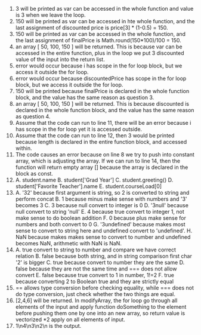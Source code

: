 1. 3 will be printed as var can be accessed in the whole function and value is 3 when we leave the loop.
2. 150 will be printed as var can be accessed in hte whole function, and the last assignment of discounted price is price[3] * (1-0.5) = 150.
3. 150 will be printed as var can be accessed in the whole function, and the last assignment of finalPrice is Math.round(150*100)/100 = 150.
4. an array [ 50, 100, 150 ] will be returned. This is because var can be accessed in the entire function, plus in the loop we put 3 discounted value of the input into the return list.
5. error would occur because i has scope in the for loop block, but we access it outside the for loop.
6. error would occur because discountedPrice has scope in the for loop block, but we access it outside the for loop.
7. 150 will be printed because finalPrice is declared in the whole function block, and the value has the same reason as question 3.
8. an array [ 50, 100, 150 ] will be returned. This is because discounted is declared in the whole function block, and the value has the same reason as question 4.
9. Assume that the code can run to line 11, there will be an error because i has scope in the for loop yet it is accessed outside.
10. Assume that the code can run to line 12, then 3 would be printed because length is declared in the entire function block, and accessed within.
11. The code causes an error because on line 8 we try to push into constant array, which is adjusting the array. If we can run to line 14, then the function will return empty array [] because the array is declared in the block as const.
12. A. student.name B. student['Grad Year'] C. student.greeting() D. student['Favorite Teacher'].name E. student.courseLoad[0]
13. A. '32' because first argument is string, so 2 is converted to string and perform concat
    B. 1 because minus make sense with numbers and '3' becomes 3
    C. 3 because null convert to integer is 0
    D. '3null' because null convert to string 'null'
    E. 4 because true convert to integer 1, not make sense to do boolean addition
    F. 0 because plus make sense for numbers and both convert to 0
    G. '3undefined' because makes most sense to convert to string here and undefined convert to 'undefined'.
    H. NaN because makes makes sense to convert to number and undefined becomes NaN, arithmetic with NaN is NaN.
14. A. true convert to string to number and compare we have correct relation
    B. false because both string, and in string comparison first char '2' is bigger
    C. true because convert to number they are the same
    D. false because they are not the same time and === does not allow convert
    E. false because true convert to 1 in number, 1!=2
    F. true because converting 2 to Boolean true and they are strictly equal
15. == allows type conversion before checking equality, while === does not do type conversion, just check whether the two things are equal.
17. [2,4,6] will be returned. In modifyArray, the for loop go through all elements of the input and apply function doSomething to the element before pushing them one by one into an new array, so return value is vectorized *2 apply on all elements of input.
19. 1\n4\n3\n2\n is the output.